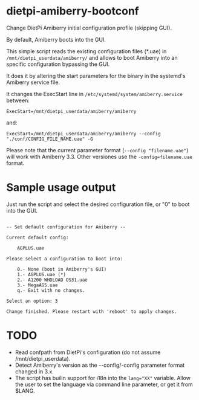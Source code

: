 # dietpi-amiberry-bootconf
Change DietPi Amiberry initial configuration profile (skipping GUI).

By default, Amiberry boots into the GUI.

This simple script reads the existing configuration files (*.uae) in `/mnt/dietpi_userdata/amiberry/` and allows to boot Amiberry into
an specific configuration bypassing the GUI.

It does it by altering the start parameters for the binary in the systemd's Amiberry service file.

It changes the ExecStart line in `/etc/systemd/system/amiberry.service` between:

`ExecStart=/mnt/dietpi_userdata/amiberry/amiberry`

and:

`ExecStart=/mnt/dietpi_userdata/amiberry/amiberry --config "./conf/CONFIG_FILE_NAME.uae" -G`

Please note that the current parameter format (`--config "filename.uae"`) will work with Amiberry 3.3. Other versiones use the `-config=filename.uae` format.


# Sample usage output

Just run the script and select the desired configuration file, or "0" to boot into the GUI.

```# change_default_amiberry_config.py

-- Set default configuration for Amiberry --

Current default config:

    AGPLUS.uae

Please select a configuration to boot into:

    0.- None (boot in Amiberry's GUI)
    1.- AGPLUS.uae (*)
    2.- A1200 WHDLOAD OS31.uae
    3.- MegaAGS.uae
    q.- Exit with no changes.

Select an option: 3

Change finished. Please restart with 'reboot' to apply changes.

```

# TODO

- Read confpath from DietPi's configuration (do not assume /mnt/dietpi_userdata).
- Detect Amiberry's version as the --config/-config parameter format changed in 3.x.
- The script has builin support for i18n into the `lang="XX"` variable. Allow the user to set the language via command line parameter, or get it from $LANG.

